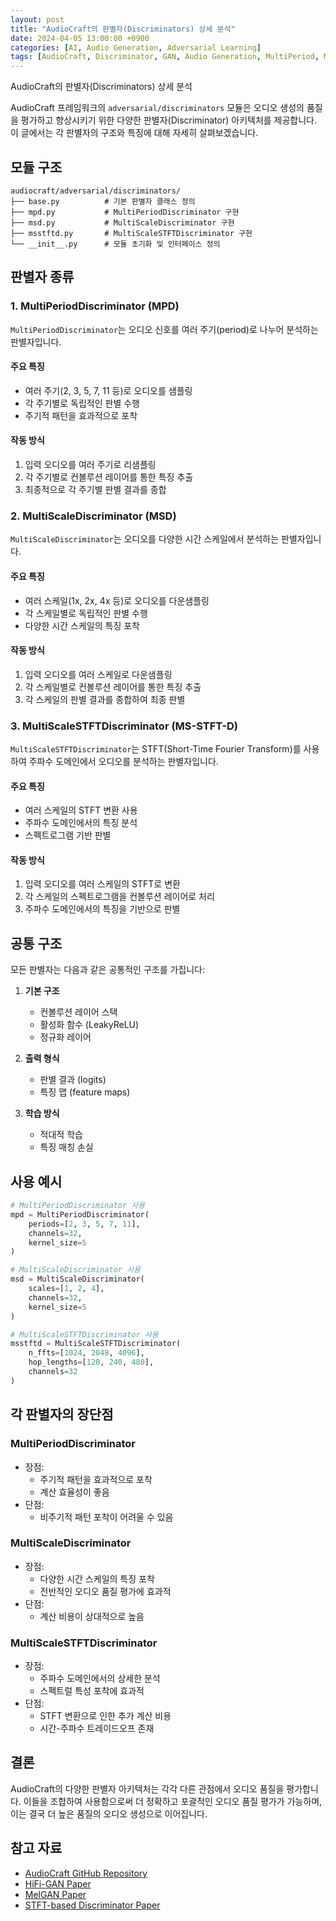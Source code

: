 ```yaml
---
layout: post
title: "AudioCraft의 판별자(Discriminators) 상세 분석"
date: 2024-04-05 13:00:00 +0900
categories: [AI, Audio Generation, Adversarial Learning]
tags: [AudioCraft, Discriminator, GAN, Audio Generation, MultiPeriod, MultiScale, STFT]
---
```


AudioCraft의 판별자(Discriminators) 상세 분석

AudioCraft 프레임워크의 `adversarial/discriminators` 모듈은 오디오 생성의 품질을 평가하고 향상시키기 위한 다양한 판별자(Discriminator) 아키텍처를 제공합니다. 이 글에서는 각 판별자의 구조와 특징에 대해 자세히 살펴보겠습니다.

## 모듈 구조

```
audiocraft/adversarial/discriminators/
├── base.py          # 기본 판별자 클래스 정의
├── mpd.py           # MultiPeriodDiscriminator 구현
├── msd.py           # MultiScaleDiscriminator 구현
├── msstftd.py       # MultiScaleSTFTDiscriminator 구현
└── __init__.py      # 모듈 초기화 및 인터페이스 정의
```

## 판별자 종류

### 1. MultiPeriodDiscriminator (MPD)

`MultiPeriodDiscriminator`는 오디오 신호를 여러 주기(period)로 나누어 분석하는 판별자입니다.

#### 주요 특징
- 여러 주기(2, 3, 5, 7, 11 등)로 오디오를 샘플링
- 각 주기별로 독립적인 판별 수행
- 주기적 패턴을 효과적으로 포착

#### 작동 방식
1. 입력 오디오를 여러 주기로 리샘플링
2. 각 주기별로 컨볼루션 레이어를 통한 특징 추출
3. 최종적으로 각 주기별 판별 결과를 종합

### 2. MultiScaleDiscriminator (MSD)

`MultiScaleDiscriminator`는 오디오를 다양한 시간 스케일에서 분석하는 판별자입니다.

#### 주요 특징
- 여러 스케일(1x, 2x, 4x 등)로 오디오를 다운샘플링
- 각 스케일별로 독립적인 판별 수행
- 다양한 시간 스케일의 특징 포착

#### 작동 방식
1. 입력 오디오를 여러 스케일로 다운샘플링
2. 각 스케일별로 컨볼루션 레이어를 통한 특징 추출
3. 각 스케일의 판별 결과를 종합하여 최종 판별

### 3. MultiScaleSTFTDiscriminator (MS-STFT-D)

`MultiScaleSTFTDiscriminator`는 STFT(Short-Time Fourier Transform)를 사용하여 주파수 도메인에서 오디오를 분석하는 판별자입니다.

#### 주요 특징
- 여러 스케일의 STFT 변환 사용
- 주파수 도메인에서의 특징 분석
- 스펙트로그램 기반 판별

#### 작동 방식
1. 입력 오디오를 여러 스케일의 STFT로 변환
2. 각 스케일의 스펙트로그램을 컨볼루션 레이어로 처리
3. 주파수 도메인에서의 특징을 기반으로 판별

## 공통 구조

모든 판별자는 다음과 같은 공통적인 구조를 가집니다:

1. **기본 구조**
   - 컨볼루션 레이어 스택
   - 활성화 함수 (LeakyReLU)
   - 정규화 레이어

2. **출력 형식**
   - 판별 결과 (logits)
   - 특징 맵 (feature maps)

3. **학습 방식**
   - 적대적 학습
   - 특징 매칭 손실

## 사용 예시

```python
# MultiPeriodDiscriminator 사용
mpd = MultiPeriodDiscriminator(
    periods=[2, 3, 5, 7, 11],
    channels=32,
    kernel_size=5
)

# MultiScaleDiscriminator 사용
msd = MultiScaleDiscriminator(
    scales=[1, 2, 4],
    channels=32,
    kernel_size=5
)

# MultiScaleSTFTDiscriminator 사용
msstftd = MultiScaleSTFTDiscriminator(
    n_ffts=[1024, 2048, 4096],
    hop_lengths=[120, 240, 480],
    channels=32
)
```

## 각 판별자의 장단점

### MultiPeriodDiscriminator
- 장점:
  - 주기적 패턴을 효과적으로 포착
  - 계산 효율성이 좋음
- 단점:
  - 비주기적 패턴 포착이 어려울 수 있음

### MultiScaleDiscriminator
- 장점:
  - 다양한 시간 스케일의 특징 포착
  - 전반적인 오디오 품질 평가에 효과적
- 단점:
  - 계산 비용이 상대적으로 높음

### MultiScaleSTFTDiscriminator
- 장점:
  - 주파수 도메인에서의 상세한 분석
  - 스펙트럴 특성 포착에 효과적
- 단점:
  - STFT 변환으로 인한 추가 계산 비용
  - 시간-주파수 트레이드오프 존재

## 결론

AudioCraft의 다양한 판별자 아키텍처는 각각 다른 관점에서 오디오 품질을 평가합니다. 이들을 조합하여 사용함으로써 더 정확하고 포괄적인 오디오 품질 평가가 가능하며, 이는 결국 더 높은 품질의 오디오 생성으로 이어집니다.

## 참고 자료

- [AudioCraft GitHub Repository](https://github.com/facebookresearch/audiocraft)
- [HiFi-GAN Paper](https://arxiv.org/abs/2010.05646)
- [MelGAN Paper](https://arxiv.org/abs/1910.06711)
- [STFT-based Discriminator Paper](https://arxiv.org/abs/2107.03312) 